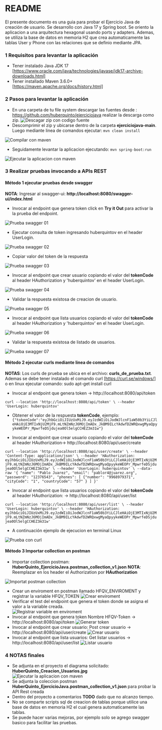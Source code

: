 # README #

El presente documento es una guia para probar el Ejercicio Java de creación de usuario.
Se desarrollo con Java 17 y Spring boot. Se oriento la aplicacion a una arquitectura hexagonal usando ports y adapters. Ademas, se utiliza la base de datos en memoria H2 que crea automaticamente las tablas User y Phone con las relaciones que se definio mediante JPA.

### 1 Requisitos para levantar la aplicación ###

* Tener instalado Java JDK 17 [https://www.oracle.com/java/technologies/javase/jdk17-archive-downloads.html]
* Tener installado Maven 3.6.0+ [https://maven.apache.org/docs/history.html]

### 2 Pasos para levantar la aplicación ###

* En una carpeta de tu file system descargar las fuentes desde : https://github.com/huberquinto/ejerciciojava
realizar la descarga como zip.
![Descagar zip con codigo fuente](https://github.com/huberquinto/ejerciciojava/blob/main/imagenes/descargar_fuentes.png)
* Descomprimir el zip y ubicarse dentro de la carpeta **ejerciciojava-main**. Luego mediante linea de comandos ejecutar: `mvn clean install`

![Compilar con maven](https://github.com/huberquinto/ejerciciojava/blob/main/imagenes/levantar_proyecto01.png)

* Seguidamente levantar la aplicacion ejecutando: `mvn spring-boot:run`

![Ejecutar la aplicacion con maven](https://github.com/huberquinto/ejerciciojava/blob/main/imagenes/levantar_proyecto02.png)

### 3 Realizar pruebas invocando a APIs REST ###

#### Método 1 ejecutar pruebas desde swagger ####
**NOTA**: Ingresar al swagger-ui: **http://localhost:8080/swagger-ui/index.html**

* Invocar al endpoint que genera token click en **Try it Out** para activar la la prueba del endpoint.

![Prueba swagger 01](https://github.com/huberquinto/ejerciciojava/blob/main/imagenes/pruebaswagger01.png)

* Ejecutar consulta de token ingresando huberquintov en el header UserLogin.

![Prueba swagger 02](https://github.com/huberquinto/ejerciciojava/blob/main/imagenes/pruebaswagger02.png)

* Copiar valor del token de la respuesta

![Prueba swagger 03](https://github.com/huberquinto/ejerciciojava/blob/main/imagenes/pruebaswagger03.png)

* Invocar al endpoint que crear usuario copiando el valor del **tokenCode** al header HAuthorization y 'huberquintov' en el header UserLogin.

![Prueba swagger 04](https://github.com/huberquinto/ejerciciojava/blob/main/imagenes/pruebaswagger04.png)

* Validar la respuesta existosa de creacion de usuario.

![Prueba swagger 05](https://github.com/huberquinto/ejerciciojava/blob/main/imagenes/pruebaswagger05.png)

* Invocar al endpoint que lista usuarios copiando el valor del **tokenCode** al header HAuthorization y 'huberquintov' en el header UserLogin.

![Prueba swagger 06](https://github.com/huberquinto/ejerciciojava/blob/main/imagenes/pruebaswagger06.png)

* Validar la respuesta existosa de listado de usuarios.

![Prueba swagger 07](https://github.com/huberquinto/ejerciciojava/blob/main/imagenes/pruebaswagger07.png)

#### Método 2 ejecutar curls mediante linea de comandos ####

**NOTAS**: Los curls de prueba se ubica en el archivo: **curls_de_prueba.txt**. Ademas se debe tener instalado el comando curl [https://curl.se/windows/]  o en linux ejecutar comando: sudo apt-get install curl

* Invocar al endpoint que genera token -> http://localhost:8080/api/token

`curl --location 'http://localhost:8080/api/token' \
--header 'UserLogin: huberquintov'
  `
* Obtener el valor de la respuesta **tokenCode**, ejemplo:
`{"tokenCode":"eyJhbGciOiJIUzUxMiJ9.eyJzdWIiOiJodWJlcnF1aW50b3YiLCJleHAiOjE3MTIxNjU2MjF9.mLtNZmNzJ6MOjImADx_JkBM9ILcYAdwfD2WRQxwgMyaQpyykeWEOPr_MpwrfeDSjdujea0Ol5elgCCHEZ3m31w"}`

* Invocar al endpoint que crear usuario copiando el valor del **tokenCode** al header HAuthorization-> http://localhost:8080/api/user/create

`curl --location 'http://localhost:8080/api/user/create' \
--header 'Content-Type: application/json' \
--header 'HAuthorization: eyJhbGciOiJIUzUxMiJ9.eyJzdWIiOiJodWJlcnF1aW50b3YiLCJleHAiOjE3MTIxNjU2MjF9.mLtNZmNzJ6MOjImADx_JkBM9ILcYAdwfD2WRQxwgMyaQpyykeWEOPr_MpwrfeDSjdujea0Ol5elgCCHEZ3m31w' \
--header 'UserLogin: huberquintov' \
--data-raw '{
    "name": "Pablo Juarez",
    "email": "pablor4@juarez.org",
    "password": "12376543",
    "phones": [
        {"number": "9968979371",
          "cityCode": "1",
          "countryCode": "57"
        }
    ]
}'`

* Invocar al endpoint que lista usuarios copiando el valor del **tokenCode** al header HAuthorization: -> http://localhost:8080/api/user/list

`curl --location 'http://localhost:8080/api/user/list' \
--header 'UserLogin: huberquintov' \
--header 'HAuthorization: eyJhbGciOiJIUzUxMiJ9.eyJzdWIiOiJodWJlcnF1aW50b3YiLCJleHAiOjE3MTIxNjU2MjF9.mLtNZmNzJ6MOjImADx_JkBM9ILcYAdwfD2WRQxwgMyaQpyykeWEOPr_MpwrfeDSjdujea0Ol5elgCCHEZ3m31w'
`
* A continuación ejemplo de ejecucion en terminal Linux

![Prueba con curl](https://github.com/huberquinto/ejerciciojava/blob/main/imagenes/pruebas_curl01.png)

#### Método 3 Importar collection en postman ####

* Importar collection postman: **HuberQuinto_EjercicioJava.postman_collection_v1.json**
**NOTA**: Reemplazar en los header el Authorization por **HAuthorization**

![Importat postman collection](https://github.com/huberquinto/ejerciciojava/blob/main/imagenes/pruebaspostman00.png)

* Crear un enviroment en postman llamado HFQV_ENVIROMENT y registrar la variable HFQV_TOKEN
  ![Crear enviroment](https://github.com/huberquinto/ejerciciojava/blob/main/imagenes/pruebaspostman01_2.png)
* Verificar el test del endpoint que genera el token donde se asigna el valor a la variable creada.   
  ![Registrar variable en enviroment](https://github.com/huberquinto/ejerciciojava/blob/main/imagenes/pruebaspostman01_1.png)
* Invocar al endpoint que genera token Nombre HFQV-Token -> http://localhost:8080/api/token
  ![Generar token](https://github.com/huberquinto/ejerciciojava/blob/main/imagenes/pruebaspostman01.png)
* Invocar al endpoint que crear usuario: Post crear usuario -> http://localhost:8080/api/user/create
  ![Crear usuario](https://github.com/huberquinto/ejerciciojava/blob/main/imagenes/pruebaspostman02.png)
* Invocar al endpoint que lista usuarios: Get listar usuarios -> http://localhost:8080/api/user/list
  ![Listar usuario](https://github.com/huberquinto/ejerciciojava/blob/main/imagenes/pruebaspostman03.png)


### 4 NOTAS finales ###

* Se adjunta en el proyecto el diagrama solicitado: **HuberQuinto_Creacion_Usuarios.jpg**
  ![Ejecutar la aplicacion con maven](https://github.com/huberquinto/ejerciciojava/blob/main/imagenes/HuberQuinto_Creacion_Usuarios.jpg)
* Se adjunta la coleccion postman **HuberQuinto_EjercicioJava.postman_collection_v1.json** para probar la API Rest creada
* Dentro del proyecto a comentarios **TODO** dado que no alcanzo tiempo.
* No se comparte scripts sql de creacion de tablas porque utilice una base de datos en memoria H2 el cual genera automaticamente las tablas.
* Se puede hacer varias mejoras, por ejemplo solo se agrego swagger basico para facilitar las pruebas.
